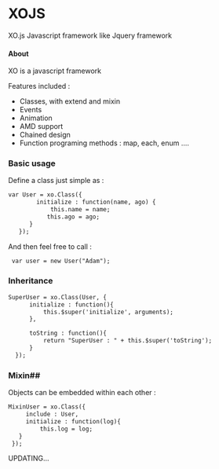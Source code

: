 # XOJS
XO.js Javascript framework like Jquery framework

#### About ####

XO is a javascript framework

Features included :

 * Classes, with extend and mixin
 * Events
 * Animation
 * AMD support
 * Chained design
 * Function programing methods : map, each, enum ....

### Basic usage ###
Define a class just simple as :
  ```html
 var User = xo.Class({
          initialize : function(name, ago) {
              this.name = name;
             this.ago = ago;
        }
     });
```
 And then feel free to call :
 ```html
  var user = new User("Adam");
 ```
### Inheritance  ###
 ```html
 SuperUser = xo.Class(User, {
       initialize : function(){
           this.$super('initialize', arguments);
       },

       toString : function(){
           return "SuperUser : " + this.$super('toString');
       }
   });
 ```
### Mixin##
 Objects can be embedded within each other :
 ```html
 MixinUser = xo.Class({
      include : User,
      initialize : function(log){
          this.log = log;
    }
  });
 ```

 UPDATING...